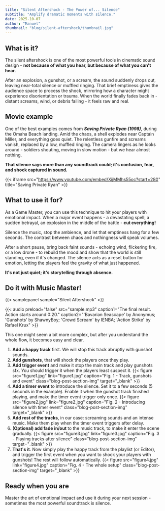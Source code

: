 ```yaml
---
title: "Silent Aftershock - The Power of... Silence"
subtitle: "Amplify dramatic moments with silence."
date: 2025-10-07
author: "Manuel"
thumbnail: "blog/silent-aftershock/thumbnail.jpg"
---
```


## What is it?

The silent aftershock is one of the most powerful tools in cinematic sound design - **not because of what you hear, but because of what you can't hear**. 

After an explosion, a gunshot, or a scream, the sound suddenly drops out, leaving near-total silence or muffled ringing. That brief emptiness gives the audience space to process the shock, mirroring how a character might experience disorientation or trauma. When the world finally fades back in - distant screams, wind, or debris falling - it feels raw and real.

## Movie example

One of the best examples comes from ***Saving Private Ryan (1998)***, during the Omaha Beach landing. Amid the chaos, a shell explodes near Captain Miller, and everything goes quiet. The relentless gunfire and screams vanish, replaced by a low, muffled ringing. The camera lingers as he looks around - soldiers shouting, moving in slow motion - but we hear almost nothing. 

**That silence says more than any soundtrack could; it's confusion, fear, and shock captured in sound.**

{{< iframe src="https://www.youtube.com/embed/XijMMhs55oc?start=280" title="Saving Private Ryan" >}}

## What to use it for?

As a Game Master, you can use this technique to hit your players with emotional impact. When a major event happens - a devastating spell, a sudden betrayal, an explosion in the middle of the battle - **cut everything!** 

Silence the music, stop the ambience, and let that emptiness hang for a few seconds. The contrast between chaos and nothingness will speak volumes.

After a short pause, bring back faint sounds - echoing wind, flickering fire, or a low drone - to rebuild the mood and show that the world is still standing, even if it's changed. The silence acts as a reset button for emotion, letting the players feel the gravity of what just happened.

**It's not just quiet; it's storytelling through absence.**

## Do it with Music Master!

{{< samplepanel sample="Silent Aftershock" >}}

{{< audio preload="false" src="sample.mp3" caption1="The final result. Action starts around 0:20." caption2="'Bavarian Seascape' by Anonymus; 'Gunshots' by ShawnyBoy; 'Crowd Scream' by IENBA; 'Action Strike' by Rafael Krux" >}}

This one might seem a bit more complex, but after you understand the whole flow, it becomes easy and clear.

1. **Add a happy track** first. We will stop this track abruptly with gunshot sounds.
1. **Add gunshots**, that will shock the players once they play.
1. **Add trigger event** and make it stop the main track and play gunshots sfx. You should trigger it when the players least suspect it. {{< figure src="figure1.jpg" link="figure1.jpg" caption="Fig. 1 - Track, gunshots and event" class="blog-post-section-img" target="_blank" >}}
1. **Add a timer event** to introduce the silence. Set it to a few seconds (5 seconds in the example). Enable it when the gunshot track finished playing, and make the timer event trigger only once. {{< figure src="figure2.jpg" link="figure2.jpg" caption="Fig. 2 - Introducing silence with timer event" class="blog-post-section-img" target="_blank" >}}
1. **Add rest of the tracks**, in our case: screaming sounds and an intense music. Make them play when the timer event triggers after delay.
1. **(Optional) add fade in/out** to the music track, to make it enter the scene gradually. {{< figure src="figure3.jpg" link="figure3.jpg" caption="Fig. 3 - Playing tracks after silence" class="blog-post-section-img" target="_blank" >}}
1. **That's it**. Now simply play the happy track from the playlist (or Editor), and trigger the first event when you want to shock your players with gunshots! The rest will follow automatically. {{< figure src="figure4.jpg" link="figure4.jpg" caption="Fig. 4 - The whole setup" class="blog-post-section-img" target="_blank" >}}

## Ready when you are

Master the art of emotional impact and use it during your next session - sometimes the most powerful soundtrack is silence.